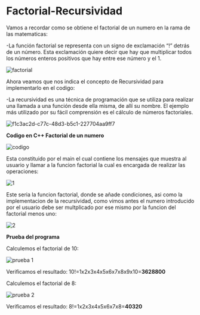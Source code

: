 # Factorial-Recursividad

Vamos a recordar como se obtiene el factorial de un numero en la rama de las matematicas:

-La función factorial se representa con un signo de exclamación “!” detrás de un número. 
Esta exclamación quiere decir que hay que multiplicar todos los números enteros positivos que hay entre ese número y el 1.

![factorial](https://user-images.githubusercontent.com/71147346/94577168-daac8f00-023b-11eb-830c-cd8094f21884.png)

Ahora veamos que nos indica el concepto de Recursividad para implementarlo en el codigo:

-La recursividad es una técnica de programación que se utiliza para realizar una llamada a una función desde ella misma, de allí su nombre. El ejemplo más utilizado por su fácil comprensión es el cálculo de números factoriales.

![f1c3ac2d-c77c-48d3-b5c1-227704aa9ff7](https://user-images.githubusercontent.com/71147346/94581599-e0f13a00-0240-11eb-9973-9a09bbfb057f.jpg)

**Codigo en C++ Factorial de un numero**

![codigo](https://user-images.githubusercontent.com/71147346/94583341-f0718280-0242-11eb-993a-0f76bc659603.JPG)

Esta constituido por el main el cual contiene los mensajes que muestra al usuario y llamar a la funcion factorial la cual es encargada de realizar las operaciones:

![1](https://user-images.githubusercontent.com/71147346/94584668-8f4aae80-0244-11eb-8e6d-0f4d5d2f54ea.jpg)

Este seria la funcion factorial, donde se añade condiciones, asi como la implementacion de la recursividad, como vimos antes el numero introducido por el usuario debe ser multplicado por ese mismo por la funcion del factorial menos uno:

![2](https://user-images.githubusercontent.com/71147346/94584671-8fe34500-0244-11eb-91c5-ea158c196e28.jpg)

**Prueba del programa**

Calculemos el factorial de 10:

![prueba 1](https://user-images.githubusercontent.com/71147346/94584935-f10b1880-0244-11eb-956a-1af9f5b2ccbc.JPG)

Verificamos el resultado: 10!=1x2x3x4x5x6x7x8x9x10=**3628800**

Calculemos el factorial de 8:

![prueba 2](https://user-images.githubusercontent.com/71147346/94584933-f0728200-0244-11eb-9b03-e64b21d02f87.JPG)

Verificamos el resultado: 8!=1x2x3x4x5x6x7x8=**40320**
